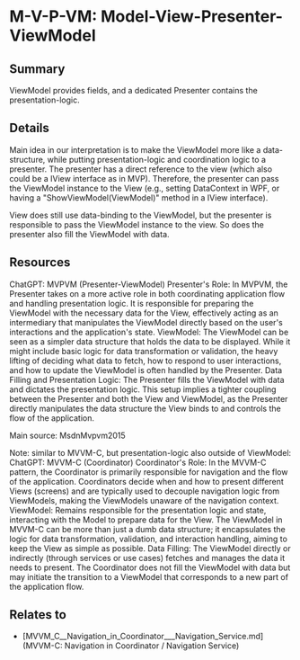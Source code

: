 # M-V-P-VM: Model-View-Presenter-ViewModel

## Summary
ViewModel provides fields, and a dedicated Presenter contains the presentation-logic.

## Details
Main idea in our interpretation is to make the ViewModel more like a data-structure, while putting presentation-logic and coordination logic to a presenter. The presenter has a direct reference to the view (which also could be a IView interface as in MVP). Therefore, the presenter can pass the ViewModel instance to the View (e.g., setting DataContext in WPF, or having a "ShowViewModel(ViewModel)" method in a IView interface).

View does still use data-binding to the ViewModel, but the presenter is responsible to pass the ViewModel instance to the view. So does the presenter also fill the ViewModel with data.

## Resources
ChatGPT:
MVPVM (Presenter-ViewModel)
Presenter's Role: In MVPVM, the Presenter takes on a more active role in both coordinating application flow and handling presentation logic. It is responsible for preparing the ViewModel with the necessary data for the View, effectively acting as an intermediary that manipulates the ViewModel directly based on the user's interactions and the application's state.
ViewModel: The ViewModel can be seen as a simpler data structure that holds the data to be displayed. While it might include basic logic for data transformation or validation, the heavy lifting of deciding what data to fetch, how to respond to user interactions, and how to update the ViewModel is often handled by the Presenter.
Data Filling and Presentation Logic: The Presenter fills the ViewModel with data and dictates the presentation logic. This setup implies a tighter coupling between the Presenter and both the View and ViewModel, as the Presenter directly manipulates the data structure the View binds to and controls the flow of the application.

Main source: MsdnMvpvm2015

Note: similar to MVVM-C, but presentation-logic also outside of ViewModel:
ChatGPT:
MVVM-C (Coordinator)
Coordinator's Role: In the MVVM-C pattern, the Coordinator is primarily responsible for navigation and the flow of the application. Coordinators decide when and how to present different Views (screens) and are typically used to decouple navigation logic from ViewModels, making the ViewModels unaware of the navigation context.
ViewModel: Remains responsible for the presentation logic and state, interacting with the Model to prepare data for the View. The ViewModel in MVVM-C can be more than just a dumb data structure; it encapsulates the logic for data transformation, validation, and interaction handling, aiming to keep the View as simple as possible.
Data Filling: The ViewModel directly or indirectly (through services or use cases) fetches and manages the data it needs to present. The Coordinator does not fill the ViewModel with data but may initiate the transition to a ViewModel that corresponds to a new part of the application flow.


## Relates to

* [MVVM_C__Navigation_in_Coordinator___Navigation_Service.md](MVVM-C: Navigation in Coordinator / Navigation Service)
